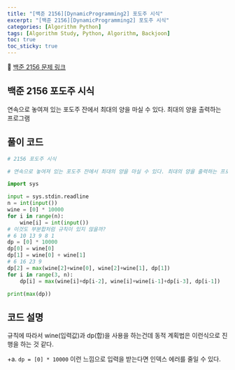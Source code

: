 ```yaml
---
title: "[백준 2156][DynamicProgramming2] 포도주 시식"
excerpt: "[백준 2156][DynamicProgramming2] 포도주 시식"
categories: [Algorithm Python]
tags: [Algorithm Study, Python, Algorithm, Backjoon]
toc: true
toc_sticky: true
---
```


📌 [백준 2156 문제 링크](https://www.acmicpc.net/problem/2156) <br>

## 백준 2156 포도주 시식

연속으로 놓여져 있는 포도주 잔에서 최대의 양을 마실 수 있다. 최대의 양을 출력하는 프로그램

## 풀이 코드

```python
# 2156 포도주 시식

# 연속으로 놓여져 있는 포도주 잔에서 최대의 양을 마실 수 있다. 최대의 양을 출력하는 프로그램

import sys

input = sys.stdin.readline
n = int(input())
wine = [0] * 10000
for i in range(n):
    wine[i] = int(input())
# 이것도 부분합처럼 규칙이 있지 않을까?
# 6 10 13 9 8 1
dp = [0] * 10000
dp[0] = wine[0]
dp[1] = wine[0] + wine[1]
# 6 16 23 9
dp[2] = max(wine[2]+wine[0], wine[2]+wine[1], dp[1])
for i in range(3, n):
    dp[i] = max(wine[i]+dp[i-2], wine[i]+wine[i-1]+dp[i-3], dp[i-1])

print(max(dp))
```

## 코드 설명

규칙에 따라서 wine(입력값)과 dp(합)을 사용을 하는건데 동적 계획법은 이런식으로 진행을 하는 것 같다. <br>

+a. `dp = [0] * 10000` 이런 느낌으로 입력을 받는다면 인덱스 에러를 줄일 수 있다.